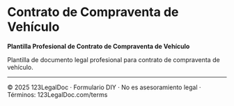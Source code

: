 # Contrato de Compraventa de Vehículo

**Plantilla Profesional de Contrato de Compraventa de Vehículo**

Plantilla de documento legal profesional para contrato de compraventa de vehículo.

---

© 2025 123LegalDoc · Formulario DIY · No es asesoramiento legal · Términos: 123LegalDoc.com/terms
